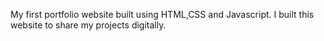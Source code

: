 My first portfolio website built using HTML,CSS and Javascript. I built this website to share my projects digitally. 
